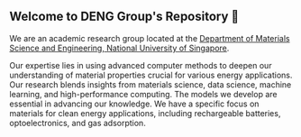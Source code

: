 ## Welcome to DENG Group's Repository 👋
We are an academic research group located at the [Department of Materials Science and Engineering, National University of Singapore](https://cde.nus.edu.sg/mse/).

Our expertise lies in using advanced computer methods to deepen our understanding of material properties crucial for various energy applications. Our research blends insights from materials science, data science, machine learning, and high-performance computing. The models we develop are essential in advancing our knowledge. We have a specific focus on materials for clean energy applications, including rechargeable batteries, optoelectronics, and gas adsorption.
